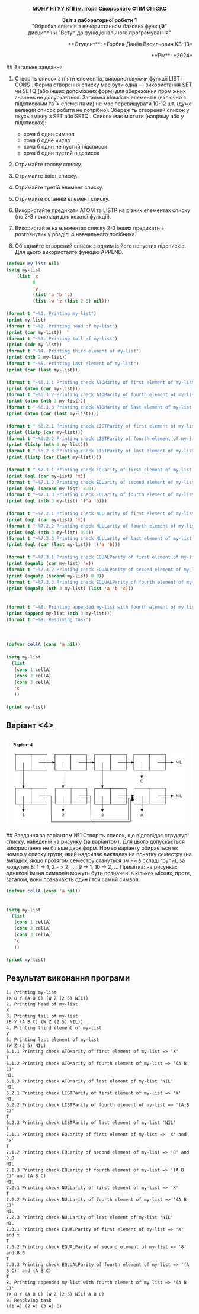 <p align="center"><b>МОНУ НТУУ КПІ ім. Ігоря Сікорського ФПМ СПіСКС</b></p>
<p align="center">
<b>Звіт з лабораторної роботи 1</b><br/>
"Обробка списків з використанням базових функцій"<br/>
дисципліни "Вступ до функціонального програмування"
</p>
<p align="right">**Студент**: *Горбик Данііл Васильович КВ-13*<p>
<p align="right">**Рік**: *2024*<p>
## Загальне завдання

1. Створіть список з п'яти елементів, використовуючи функції LIST і CONS . Форма створення списку має бути одна — використання SET чи SETQ (або інших допоміжних форм) для збереження проміжних значень не допускається. Загальна кількість елементів (включно з підсписками та їх елементами) не має перевищувати 10-12 шт. (дуже великий список робити не потрібно). Збережіть створений список у якусь змінну з SET або SETQ . Список має містити (напряму або у підсписках):
   - хоча б один символ
   - хоча б одне число
   - хоча б один не пустий підсписок
   - хоча б один пустий підсписок
2. Отримайте голову списку.

3. Отримайте хвіст списку.

4. Отримайте третій елемент списку.

5. Отримайте останній елемент списку.

6. Використайте предикати ATOM та LISTP на різних елементах списку (по 2-3 приклади для кожної функції).

7. Використайте на елементах списку 2-3 інших предикати з розглянутих у розділі 4 навчального посібника.

8. Об'єднайте створений список з одним із його непустих підсписків. Для цього використайте функцію APPEND.

```lisp
(defvar my-list nil)
(setq my-list
    (list 'x
          8
          'y
          (list 'a 'b 'c)
          (list 'w 'z (list 2 5) nil)))

(format t "~%1. Printing my-list")
(print my-list)
(format t "~%2. Printing head of my-list")
(print (car my-list))
(format t "~%3. Printing tail of my-list")
(print (cdr my-list))
(format t "~%4. Printing third element of my-list")
(print (nth 2 my-list))
(format t "~%5. Printing last element of my-list")
(print (car (last my-list)))

(format t "~%6.1.1 Printing check ATOMarity of first element of my-list => 'X' ")
(print (atom (car my-list)))
(format t "~%6.1.2 Printing check ATOMarity of fourth element of my-list => '(A B C)' ")
(print (atom (nth 3 my-list)))
(format t "~%6.1.3 Printing check ATOMarity of last element of my-list 'NIL' ")
(print (atom (car (last my-list))))

(format t "~%6.2.1 Printing check LISTParity of first element of my-list => 'X' ")
(print (listp (car my-list)))
(format t "~%6.2.2 Printing check LISTParity of fourth element of my-list => '(A B C)' ")
(print (listp (nth 3 my-list)))
(format t "~%6.2.3 Printing check LISTParity of last element of my-list 'NIL' ")
(print (listp (car (last my-list))))

(format t "~%7.1.1 Printing check EQLarity of first element of my-list => 'X' and 'x' ")
(print (eql (car my-list) 'x))
(format t "~%7.1.2 Printing check EQLarity of second element of my-list => '8' and 8.0 ")
(print (eql (second my-list) 8.0))
(format t "~%7.1.3 Printing check EQLarity of fourth element of my-list => '(A B C)' and (A B C) ")
(print (eql (nth 3 my-list) '('a 'b)))

(format t "~%7.2.1 Printing check NULLarity of first element of my-list => 'X' ")
(print (eql (car my-list) 'x))
(format t "~%7.2.2 Printing check NULLarity of fourth element of my-list => '(A B C)' ")
(print (eql (nth 3 my-list) 8.0))
(format t "~%7.2.3 Printing check NULLarity of last element of my-list 'NIL' ")
(print (eql (car (last my-list)) '('a 'b)))

(format t "~%7.3.1 Printing check EQUALParity of first element of my-list => 'X' and x ")
(print (equalp (car my-list) 'x))
(format t "~%7.3.2 Printing check EQUALParity of second element of my-list => '8' and 8.0 ")
(print (equalp (second my-list) 8.0))
(format t "~%7.3.3 Printing check EQLUALParity of fourth element of my-list => '(A B C)' and (A B C) ")
(print (equalp (nth 3 my-list) (list 'a 'b 'c)))


(format t "~%8. Printing appended my-list with fourth element of my list => '(A B C)' ")
(print (append my-list (nth 3 my-list)))
(format t "~%9. Resolving task")



(defvar cellA (cons 'a nil))

(setq my-list
  (list
   (cons 1 cellA)
   (cons 2 cellA)
   (cons 3 cellA)
   'c
   ))

(print my-list)
```

## Варіант <4>

<p align="center">
<img src="lab-1-variant.png">
</p>
## Завдання за варіантом №1
Створіть список, що відповідає структурі списку, наведеній на рисунку (за варіантом). Для цього допускається використання не більше двох форм. Номер варіанту обирається як номер у списку групи, який надсилає викладач на початку семестру (на випадок, якщо протягом семестру стануться зміни в складі групи), за модулем 8: 1 -> 1, 2 - > 2, ..., 9 -> 1, 10 -> 2, ... 
Примітка: на рисунках однакові імена символів можуть бути позначені в кількох місцях, проте, загалом, вони позначають один і той самий символ.

```lisp
(defvar cellA (cons 'a nil))


(setq my-list
  (list
   (cons 1 cellA)
   (cons 2 cellA)
   (cons 3 cellA)
   'c
   ))

(print my-list)
```

## Результат виконання програми

```
1. Printing my-list
(X 8 Y (A B C) (W Z (2 5) NIL))
2. Printing head of my-list
X
3. Printing tail of my-list
(8 Y (A B C) (W Z (2 5) NIL))
4. Printing third element of my-list
Y
5. Printing last element of my-list
(W Z (2 5) NIL)
6.1.1 Printing check ATOMarity of first element of my-list => 'X'
T
6.1.2 Printing check ATOMarity of fourth element of my-list => '(A B C)'
NIL
6.1.3 Printing check ATOMarity of last element of my-list 'NIL'
NIL
6.2.1 Printing check LISTParity of first element of my-list => 'X'
NIL
6.2.2 Printing check LISTParity of fourth element of my-list => '(A B C)'
T
6.2.3 Printing check LISTParity of last element of my-list 'NIL'
T
7.1.1 Printing check EQLarity of first element of my-list => 'X' and 'x'
T
7.1.2 Printing check EQLarity of second element of my-list => '8' and 8.0
NIL
7.1.3 Printing check EQLarity of fourth element of my-list => '(A B C)' and (A B C)
NIL
7.2.1 Printing check NULLarity of first element of my-list => 'X'
T
7.2.2 Printing check NULLarity of fourth element of my-list => '(A B C)'
NIL
7.2.3 Printing check NULLarity of last element of my-list 'NIL'
NIL
7.3.1 Printing check EQUALParity of first element of my-list => 'X' and x
T
7.3.2 Printing check EQUALParity of second element of my-list => '8' and 8.0
T
7.3.3 Printing check EQLUALParity of fourth element of my-list => '(A B C)' and (A B C)
T
8. Printing appended my-list with fourth element of my list => '(A B C)'
(X 8 Y (A B C) (W Z (2 5) NIL) A B C)
9. Resolving task
((1 A) (2 A) (3 A) C)

```
